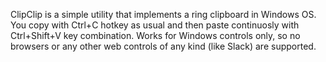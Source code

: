 ClipClip is a simple utility that implements a ring clipboard in Windows OS. You copy with Ctrl+C hotkey as usual and then paste continuosly with Ctrl+Shift+V key combination. Works for Windows controls only, so no browsers or any other web controls of any kind (like Slack) are supported.
